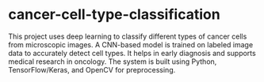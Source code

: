 # cancer-cell-type-classification
This project uses deep learning to classify different types of cancer cells from microscopic images. A CNN-based model is trained on labeled image data to accurately detect cell types. It helps in early diagnosis and supports medical research in oncology. The system is built using Python, TensorFlow/Keras, and OpenCV for preprocessing.

